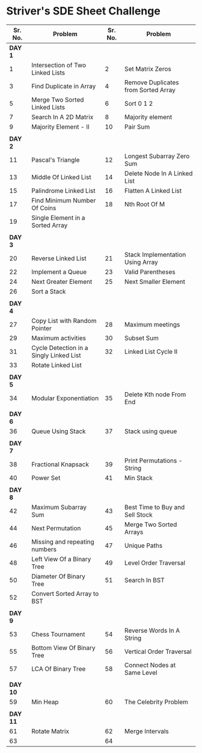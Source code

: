 # Striver's SDE Sheet Challenge

| Sr. No.  | Problem | Sr. No.  | Problem |   
| ------------- | ------------- | ------------- | ------------- |  
|   **DAY 1**  |
| 1 | Intersection of Two Linked Lists  | 2 | Set Matrix Zeros  |
| 3 | Find Duplicate in Array | 4 | Remove Duplicates from Sorted Array |
| 5 | Merge Two Sorted Linked Lists | 6 | Sort 0 1 2 |
| 7 | Search In A 2D Matrix | 8 | Majority element |
| 9 | Majority Element - II | 10 | Pair Sum |
| | |
|   **DAY 2**  |
| 11 | Pascal's Triangle | 12 | Longest Subarray Zero Sum |
| 13 | Middle Of Linked List | 14 | Delete Node In A Linked List |
| 15 | Palindrome Linked List | 16 | Flatten A Linked List |
| 17 | Find Minimum Number Of Coins | 18 | Nth Root Of M |
| 19 | Single Element in a Sorted Array |
| | |
|   **DAY 3**  |
| 20 | Reverse Linked List | 21 | Stack Implementation Using Array |
| 22 | Implement a Queue | 23 | Valid Parentheses |
| 24 | Next Greater Element | 25 | Next Smaller Element |
| 26 | Sort a Stack |
| | |
|   **DAY 4**  |
| 27 | Copy List with Random Pointer | 28 | Maximum meetings |
| 29 | Maximum activities | 30 | Subset Sum | 
| 31 | Cycle Detection in a Singly Linked List | 32 | Linked List Cycle II |
| 33 | Rotate Linked List |
| | |
|  **DAY 5** |
| 34 | Modular Exponentiation | 35 | Delete Kth node From End |
| | |
|  **DAY 6** |
| 36 | Queue Using Stack | 37 | Stack using queue | 
| | |
|  **DAY 7** |
| 38 | Fractional Knapsack | 39 | Print Permutations - String |
| 40 | Power Set | 41 | Min Stack |
| | |
|  **DAY 8** |
| 42 | Maximum Subarray Sum | 43 | Best Time to Buy and Sell Stock |
| 44 | Next Permutation | 45 | Merge Two Sorted Arrays | 
| 46 | Missing and repeating numbers | 47 | Unique Paths |
| 48 | Left View Of a Binary Tree | 49 | Level Order Traversal | 
| 50 | Diameter Of Binary Tree | 51 | Search In BST |
| 52 | Convert Sorted Array to BST |
| | |
|  **DAY 9** |
| 53 | Chess Tournament | 54 | Reverse Words In A String |
| 55 | Bottom View Of Binary Tree | 56 | Vertical Order Traversal | 
| 57 | LCA Of Binary Tree | 58 | Connect Nodes at Same Level | 
| | |
|  **DAY 10** |
| 59 | Min Heap | 60 | The Celebrity Problem |
| | |
|  **DAY 11** |
| 61 | Rotate Matrix | 62 | Merge Intervals |
| 63 |  | 64 |  | 

